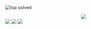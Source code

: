 ![top solved](https://topsolved.mayonedev.com/api/boj?handle=jangys7892&row=25&base_color=platinum)
<div align="center">
  <img src="https://topsolved.mayonedev.com/api/boj?handle=jangys7892&row=25&base_color=diamond" />
</div>
<img src="https://topsolved.mayonedev.com/api/boj?handle=jangys7892&row=10&base_color=bronze" />
<img src="https://topsolved.mayonedev.com/api/boj?handle=jangys7892&row=10&base_color=silver" />
<img src="https://topsolved.mayonedev.com/api/boj?handle=jangys7892&row=10&base_color=gold" />

